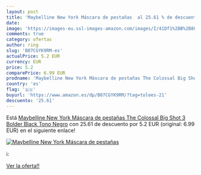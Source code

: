 ```yaml
---
layout: post
title: 'Maybelline New York Máscara de pestañas  al 25.61 % de descuento'
date: 
image: 'https://images-eu.ssl-images-amazon.com/images/I/41Df1%2BB%2B88L._SL200_.jpg'
comments: true
category: ofertas
author: ring
slug: 'B07CGYK9RM-es'
actualPrice: 5.2 EUR
currency: EUR
price: 5.2
comparePrice: 6.99 EUR
prodname: 'Maybelline New York Máscara de pestañas The Colossal Big Shot 3 Bolder Black  Tono Negro'
country: 'es'
flag: '🇪🇸'
buyurl: 'https://www.amazon.es/dp/B07CGYK9RM/?tag=tolees-21'
descuento: '25.61'
---
```


Está [Maybelline New York Máscara de pestañas The Colossal Big Shot 3 Bolder Black  Tono Negro](https://www.amazon.es/dp/B07CGYK9RM/?tag=tolees-21) con 25.61 de descuento por 5.2 EUR (original: 6.99 EUR) en el siguiente enlace!

[![Maybelline New York Máscara de pestañas ](https://images-eu.ssl-images-amazon.com/images/I/41Df1%2BB%2B88L._SL200_.jpg)](https://www.amazon.es/dp/B07CGYK9RM/?tag=tolees-21)

ℹ️:


[Ver la oferta!!](https://www.amazon.es/dp/B07CGYK9RM/?tag=tolees-21)
